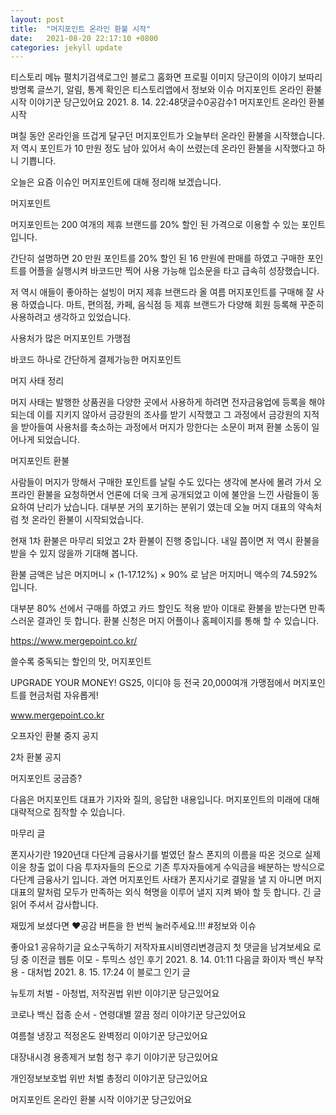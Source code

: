 ```yaml
---
layout: post
title:  "머지포인트 온라인 환불 시작"
date:   2021-08-20 22:17:10 +0800
categories: jekyll update
---
```

티스토리 메뉴 펼치기검색로그인
블로그 홈화면
프로필 이미지
당근이의 이야기 보따리
방명록
글쓰기, 알림, 통계 확인은 티스토리앱에서
정보와 이슈
머지포인트 온라인 환불 시작
이야기꾼 당근있어요
2021. 8. 14. 22:48댓글수0공감수1
 머지포인트 온라인 환불 시작
 

며칠 동안 온라인을 뜨겁게 달구던 머지포인트가 오늘부터 온라인 환불을 시작했습니다. 저 역시 포인트가 10 만원 정도 남아 있어서 속이 쓰렸는데 온라인 환불을 시작했다고 하니 기쁩니다.

 

오늘은 요즘 이슈인 머지포인트에 대해 정리해 보겠습니다.

 

 

 머지포인트
 

머지포인트는 200 여개의 제휴 브랜드를 20% 할인 된 가격으로 이용할 수 있는 포인트 입니다.

 

간단히 설명하면 20 만원 포인트를 20% 할인 된 16 만원에 판매를 하였고 구매한 포인트를 어플을 실행시켜 바코드만 찍어 사용 가능해 입소문을 타고 급속히 성장했습니다. 

 

저 역시 애들이 좋아하는 설빙이 머지 제휴 브랜드라 올 여름 머지포인트를 구매해 잘 사용 하였습니다. 마트, 편의점, 카페, 음식점 등 제휴 브랜드가 다양해 회원 등록해 꾸준히 사용하려고 생각하고 있었습니다.

 



사용처가 많은 머지포인트 가맹점
 


바코드 하나로 간단하게 결제가능한 머지포인트
 

 


 머지 사태 정리
 

머지 사태는 발행한 상품권을 다양한 곳에서 사용하게 하려면 전자금융업에 등록을 해야 되는데 이를 지키지 않아서 금강원의 조사를 받기 시작했고 그 과정에서 금강원의 지적을 받아들여 사용처를 축소하는 과정에서 머지가 망한다는 소문이 퍼져 환불 소동이 일어나게 되었습니다. 

 




 

 

 머지포인트 환불
 

사람들이 머지가 망해서 구매한 포인트를 날릴 수도 있다는 생각에 본사에 몰려 가서 오프라인 환불을 요청하면서 언론에 더욱 크게 공개되었고 이에 불안을 느낀 사람들이 동요하여 난리가 났습니다. 대부분 거의 포기하는 분위기 였는데 오늘 머지 대표의 약속처럼 첫 온라인 환불이 시작되었습니다.

 

현재 1차 환불은 마무리 되었고 2차 환불이 진행 중입니다. 내일 쯤이면 저 역시 환불을 받을 수 있지 않을까 기대해 봅니다. 

 

환불 금액은 남은 머지머니 × (1-17.12%) × 90% 로 남은 머지머니 액수의 74.592% 입니다.

 

대부분 80% 선에서 구매를 하였고 카드 할인도 적용 받아 이대로 환불을 받는다면 만족스러운 결과인 듯 합니다.  환불 신청은 머지 어플이나 홈페이지를 통해 할 수 있습니다. 

 

https://www.mergepoint.co.kr/

 
쓸수록 중독되는 할인의 맛, 머지포인트

UPGRADE YOUR MONEY! GS25, 이디야 등 전국 20,000여개 가맹점에서 머지포인트를 현금처럼 자유롭게!

www.mergepoint.co.kr
 


오프자인 환불 중지 공지
 


2차 환불 공지
 


 

 

 머지포인트 궁금증?
 

다음은 머지포인트 대표가 기자와 질의, 응답한 내용입니다. 머지포인트의 미래에 대해 대략적으로 짐작할 수 있습니다. 

 






 

 

 마무리 글
 

폰지사기란 1920년대 다단계 금융사기를 벌였던 찰스 폰지의 이름을 따온 것으로 실제 이윤 창출 없이 다음 투자자들의 돈으로 기존 투자자들에게 수익금을 배분하는 방식으로 다단계 금융사기 입니다. 과연 머지포인트 사태가 폰지사기로 결말을 낼 지 아니면 머지 대표의 말처럼 모두가 만족하는 외식 혁명을 이루어 낼지 지켜 봐야 할 듯 합니다. 긴 글 읽어 주셔서 감사합니다. 

 

재밌게 보셨다면 ♥공감 버튼을 한 번씩 눌러주세요.!!!
#정보와 이슈

좋아요1
공유하기글 요소구독하기
저작자표시비영리변경금지
첫 댓글을 남겨보세요
로딩 중
이전글
웹툰 이모 - 투믹스 성인 후기
2021. 8. 14. 01:11
다음글
화이자 백신 부작용 - 대처법
2021. 8. 15. 17:24
이 블로그 인기 글

뉴토끼 처벌 - 아청법, 저작권법 위반
이야기꾼 당근있어요

코로나 백신 접종 순서 - 연령대별 깔끔 정리
이야기꾼 당근있어요

여름철 냉장고 적정온도 완벽정리
이야기꾼 당근있어요

대장내시경 용종제거 보험 청구 후기
이야기꾼 당근있어요

개인정보보호법 위반 처벌 총정리
이야기꾼 당근있어요

머지포인트 온라인 환불 시작
이야기꾼 당근있어요